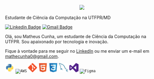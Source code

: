 <p align="center">
  <a href="https://github.com/DenverCoder1/readme-typing-svg"><img src="https://readme-typing-svg.herokuapp.com?font=Time+New+Roman&color=cyan&size=25&center=true&vCenter=true&width=600&height=100&lines=Matheus+Cunha..&hearts;++;++Developer;Computer+Science+Student"></a>
</p>

Estudante de Ciência da Computação na UTFPR/MD 

[![Linkedin Badge](https://img.shields.io/badge/-Matheus%20Cunha-0077B5?style=flat-square&logo=Linkedin&logoColor=white&link=https://www.linkedin.com/in/matheus-cunha1/)](https://www.linkedin.com/in/matheus-cunha1/) 
[![Gmail Badge](https://img.shields.io/badge/-matheus.cunha@email.com-0077B5?style=flat-square&logo=Gmail&logoColor=white&link=mailto:matheucunha0@gmail.com)](mailto:matheucunha0@gmail.com)


Olá, sou Matheus Cunha, um estudante de Ciência da Computação na UTFPR. Sou apaixonado por tecnologia e inovação.

Fique à vontade para me seguir no [LinkedIn](https://www.linkedin.com/in/matheus-cunha1/) ou me enviar um e-mail em [mathecunha0@gmail.com](mailto:mathecunha0@gmail.com).

<code><img height="30" alt="Python" src="https://raw.githubusercontent.com/devicons/devicon/master/icons/python/python-original.svg"></code>
<code><img height="30" alt="AWS" src="https://customcodefactory.com/wp-content/uploads/2019/12/aws-app-icon.jpg"></code>
<code><img height="30" alt="Git" src="https://raw.githubusercontent.com/devicons/devicon/master/icons/git/git-original.svg"></code>
<code><img height="30" alt="HTML5" src="https://raw.githubusercontent.com/devicons/devicon/master/icons/html5/html5-original.svg"></code>
<code><img height="30" alt="CSS3" src="https://raw.githubusercontent.com/devicons/devicon/master/icons/css3/css3-original.svg"></code>
<code><img height="30" alt="SQL" src="https://raw.githubusercontent.com/devicons/devicon/master/icons/mysql/mysql-original.svg"></code>
<code><img height="30" alt="Visual Studio Code" src="https://raw.githubusercontent.com/devicons/devicon/master/icons/visualstudio/visualstudio-plain.svg"></code>
<code><img height="30" alt="Figma" src="https://cdn.sanity.io/images/599r6htc/localized/46a76c802176eb17b04e12108de7e7e0f3736dc6-1024x1024.png?w=804&h=804&q=75&fit=max&auto=format"></code>

